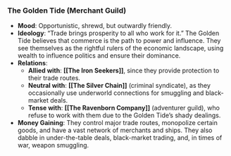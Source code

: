 ### **The Golden Tide (Merchant Guild)**

- **Mood**: Opportunistic, shrewd, but outwardly friendly.
- **Ideology**: “Trade brings prosperity to all who work for it.” The Golden Tide believes that commerce is the path to power and influence. They see themselves as the rightful rulers of the economic landscape, using wealth to influence politics and ensure their dominance.
- **Relations**:
    - **Allied with**: **[[The Iron Seekers]]**, since they provide protection to their trade routes.
    - **Neutral with**: **[[The Silver Chain]]** (criminal syndicate), as they occasionally use underworld connections for smuggling and black-market deals.
    - **Tense with**: **[[The Ravenborn Company]]** (adventurer guild), who refuse to work with them due to the Golden Tide’s shady dealings.
- **Money Gaining**: They control major trade routes, monopolize certain goods, and have a vast network of merchants and ships. They also dabble in under-the-table deals, black-market trading, and, in times of war, weapon smuggling.